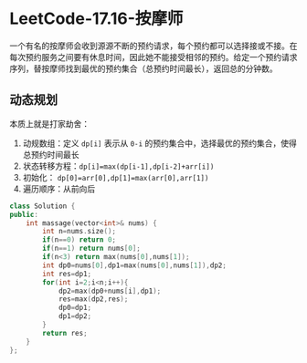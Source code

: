 # LeetCode-17.16-按摩师

一个有名的按摩师会收到源源不断的预约请求，每个预约都可以选择接或不接。在每次预约服务之间要有休息时间，因此她不能接受相邻的预约。给定一个预约请求序列，替按摩师找到最优的预约集合（总预约时间最长），返回总的分钟数。

## 动态规划

本质上就是打家劫舍：

1. 动规数组：定义 `dp[i]` 表示从 `0-i` 的预约集合中，选择最优的预约集合，使得总预约时间最长
2. 状态转移方程：`dp[i]=max(dp[i-1],dp[i-2]+arr[i])`
3. 初始化： `dp[0]=arr[0],dp[1]=max(arr[0],arr[1])`
4. 遍历顺序：从前向后

```c++
class Solution {
public:
    int massage(vector<int>& nums) {
        int n=nums.size();
        if(n==0) return 0;
        if(n==1) return nums[0];
        if(n<3) return max(nums[0],nums[1]);
        int dp0=nums[0],dp1=max(nums[0],nums[1]),dp2;
        int res=dp1;
        for(int i=2;i<n;i++){
            dp2=max(dp0+nums[i],dp1);
            res=max(dp2,res);
            dp0=dp1;
            dp1=dp2;
        }
        return res;
    }
};
```
